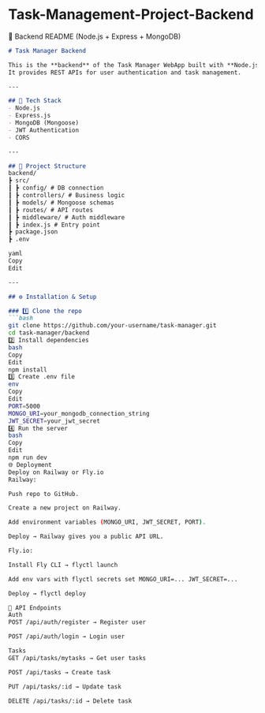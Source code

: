 # Task-Management-Project-Backend
📌 Backend README (Node.js + Express + MongoDB)

```markdown
# Task Manager Backend

This is the **backend** of the Task Manager WebApp built with **Node.js, Express, and MongoDB**.  
It provides REST APIs for user authentication and task management.

---

## 🚀 Tech Stack
- Node.js
- Express.js
- MongoDB (Mongoose)
- JWT Authentication
- CORS

---

## 📂 Project Structure
backend/
┣ src/
┃ ┣ config/ # DB connection
┃ ┣ controllers/ # Business logic
┃ ┣ models/ # Mongoose schemas
┃ ┣ routes/ # API routes
┃ ┣ middleware/ # Auth middleware
┃ ┣ index.js # Entry point
┣ package.json
┣ .env

yaml
Copy
Edit

---

## ⚙️ Installation & Setup

### 1️⃣ Clone the repo
```bash
git clone https://github.com/your-username/task-manager.git
cd task-manager/backend
2️⃣ Install dependencies
bash
Copy
Edit
npm install
3️⃣ Create .env file
env
Copy
Edit
PORT=5000
MONGO_URI=your_mongodb_connection_string
JWT_SECRET=your_jwt_secret
4️⃣ Run the server
bash
Copy
Edit
npm run dev
🌐 Deployment
Deploy on Railway or Fly.io
Railway:

Push repo to GitHub.

Create a new project on Railway.

Add environment variables (MONGO_URI, JWT_SECRET, PORT).

Deploy → Railway gives you a public API URL.

Fly.io:

Install Fly CLI → flyctl launch

Add env vars with flyctl secrets set MONGO_URI=... JWT_SECRET=...

Deploy → flyctl deploy

📝 API Endpoints
Auth
POST /api/auth/register → Register user

POST /api/auth/login → Login user

Tasks
GET /api/tasks/mytasks → Get user tasks

POST /api/tasks → Create task

PUT /api/tasks/:id → Update task

DELETE /api/tasks/:id → Delete task
